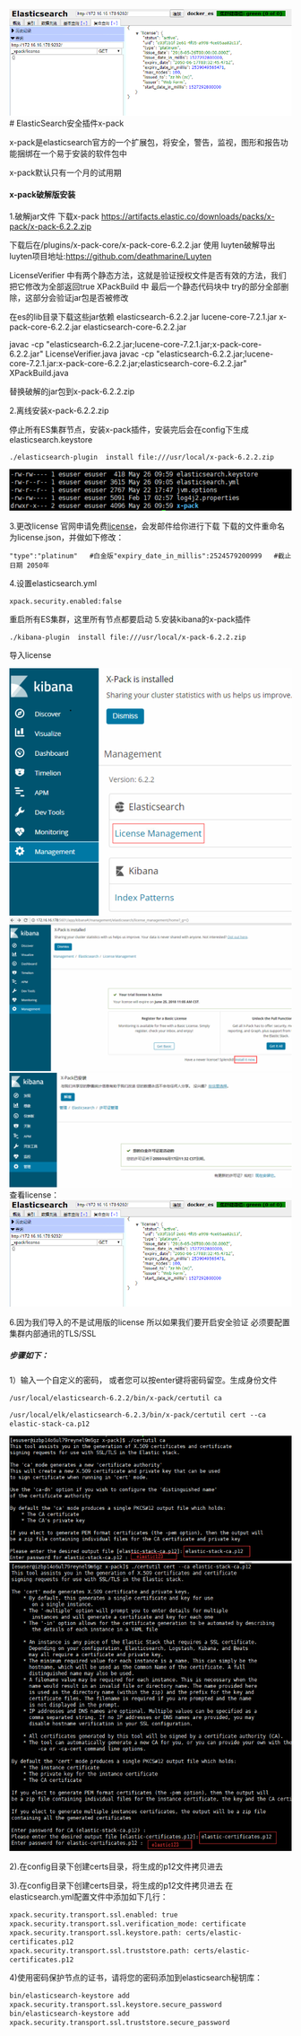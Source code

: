 
![](/assets/46.png)# ElasticSearch安全插件x-pack

x-pack是elasticsearch官方的一个扩展包，将安全，警告，监视，图形和报告功能捆绑在一个易于安装的软件包中

x-pack默认只有一个月的试用期

#### x-pack破解版安装

1.破解jar文件
下载x-pack
https://artifacts.elastic.co/downloads/packs/x-pack/x-pack-6.2.2.zip

下载后在/plugins/x-pack-core/x-pack-core-6.2.2.jar 使用 luyten破解导出
luyten项目地址:https://github.com/deathmarine/Luyten

LicenseVerifier 中有两个静态方法，这就是验证授权文件是否有效的方法，我们把它修改为全部返回true
XPackBuild 中 最后一个静态代码块中 try的部分全部删除，这部分会验证jar包是否被修改

在es的lib目录下载这些jar依赖
elasticsearch-6.2.2.jar
lucene-core-7.2.1.jar
x-pack-core-6.2.2.jar
elasticsearch-core-6.2.2.jar

javac -cp "elasticsearch-6.2.2.jar;lucene-core-7.2.1.jar;x-pack-core-6.2.2.jar" LicenseVerifier.java
javac -cp "elasticsearch-6.2.2.jar;lucene-core-7.2.1.jar:x-pack-core-6.2.2.jar;elasticsearch-core-6.2.2.jar" XPackBuild.java

替换破解的jar包到x-pack-6.2.2.zip

2.离线安装x-pack-6.2.2.zip

停止所有ES集群节点，安装x-pack插件，安装完后会在config下生成elasticsearch.keystore

```
./elasticsearch-plugin  install file:///usr/local/x-pack-6.2.2.zip
```
![](/assets/47.png)

3.更改license
官网申请免费[license](https://license.elastic.co/registration)，会发邮件给你进行下载
下载的文件重命名为license.json，并做如下修改：
```
"type":"platinum"   #白金版"expiry_date_in_millis":2524579200999   #截止日期 2050年
```
4.设置elasticsearch.yml

```
xpack.security.enabled:false
```
重启所有ES集群，这里所有节点都要启动
5.安装kibana的x-pack插件

```
./kibana-plugin  install file:///usr/local/x-pack-6.2.2.zip
```
导入license

![](/assets/43.png)
![](/assets/44.png)
![](/assets/45.png)
查看license：
![](/assets/46.png)

6.因为我们导入的不是试用版的license 所以如果我们要开启安全验证 必须要配置集群内部通讯的TLS/SSL

##### 步骤如下：

1）输入一个自定义的密码， 或者您可以按enter键将密码留空。生成身份文件

```
/usr/local/elasticsearch-6.2.2/bin/x-pack/certutil ca
```
```
/usr/local/elk/elasticsearch-6.2.3/bin/x-pack/certutil cert --ca elastic-stack-ca.p12
```

![](/assets/48.png)
![](/assets/49.png)

2).在config目录下创建certs目录，将生成的p12文件拷贝进去

3).在config目录下创建certs目录，将生成的p12文件拷贝进去
在elasticsearch.yml配置文件中添加如下几行：

```
xpack.security.transport.ssl.enabled: true
xpack.security.transport.ssl.verification_mode: certificate 
xpack.security.transport.ssl.keystore.path: certs/elastic-certificates.p12 
xpack.security.transport.ssl.truststore.path: certs/elastic-certificates.p12
```
4)使用密码保护节点的证书，请将您的密码添加到elasticsearch秘钥库：

```
bin/elasticsearch-keystore add xpack.security.transport.ssl.keystore.secure_password
bin/elasticsearch-keystore add xpack.security.transport.ssl.truststore.secure_password
```